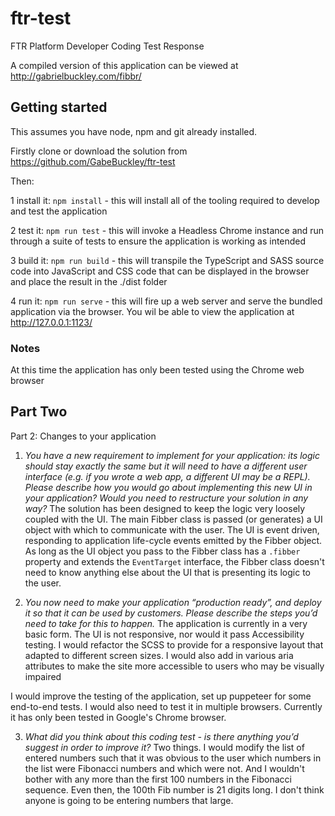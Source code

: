 # ftr-test
FTR Platform Developer Coding Test Response

A compiled version of this application can be viewed at http://gabrielbuckley.com/fibbr/

## Getting started

This assumes you have node, npm and git already installed.

Firstly clone or download the solution from https://github.com/GabeBuckley/ftr-test

Then:

1 install it: `npm install` - this will install all of the tooling required to develop and test the application

2 test it: `npm run test` - this will invoke a Headless Chrome instance and run through a suite of tests to ensure the application is working as intended

3 build it: `npm run build` - this will transpile the TypeScript and SASS source code into JavaScript and CSS code that can be displayed in the browser and place the result in the ./dist folder

4 run it: `npm run serve` - this will fire up a web server and serve the bundled application via the browser. You wil be able to view the application at http://127.0.0.1:1123/

### Notes
At this time the application has only been tested using the Chrome web browser

## Part Two
Part 2: Changes to your application
1. _You have a new requirement to implement for your application: its logic should stay
exactly the same but it will need to have a different user interface (e.g. if you wrote a
web app, a different UI may be a REPL).
Please describe how you would go about implementing this new UI in your application?
Would you need to restructure your solution in any way?_
The solution has been designed to keep the logic very loosely coupled with the UI. The main Fibber class is passed (or generates) a UI object with which to communicate with the user. The UI is event driven, responding to application life-cycle events emitted by the Fibber object. As long as the UI object you pass to the Fibber class has a `.fibber` property and extends the `EventTarget` interface, the Fibber class doesn't need to know anything else about the UI that is presenting its logic to the user.

2. _You now need to make your application “production ready”, and deploy it so that it can
be used by customers.
Please describe the steps you’d need to take for this to happen._
The application is currently in a very basic form. The UI is not responsive, nor would it pass Accessibility testing.
I would refactor the SCSS to provide for a responsive layout that adapted to different screen sizes.
I would also add in various aria attributes to make the site more accessible to users who may be visually impaired

I would improve the testing of the application, set up puppeteer for some end-to-end tests. I would also need to test it in multiple browsers. Currently it has only been tested in Google's Chrome browser.

3. _What did you think about this coding test - is there anything you’d suggest in order to
improve it?_
Two things. I would modify the list of entered numbers such that it was obvious to the user which numbers in the list were Fibonacci numbers and which were not. And I wouldn't bother with any more than the first 100 numbers in the Fibonacci sequence. Even then, the 100th Fib number is 21 digits long. I don't think anyone is going to be entering numbers that large.



